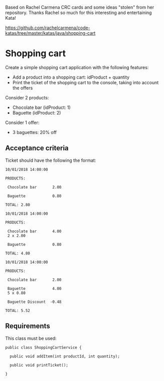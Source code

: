 Based on Rachel Carmena CRC cards and some ideas "stolen" from her repository. Thanks Rachel so much for this interesting and entertaining Kata!

https://github.com/rachelcarmena/code-katas/tree/master/katas/java/shopping-cart

# Shopping cart

Create a simple shopping cart application with the following features:

- Add a product into a shopping cart: idProduct + quantity
- Print the ticket of the shopping cart to the console, taking into account the offers

Consider 2 products:

- Chocolate bar (idProduct: 1)
- Baguette (idProduct: 2)

Consider 1 offer:

- 3 baguettes: 20% off

## Acceptance criteria

Ticket should have the following the format:

```
10/01/2018 14:00:00

PRODUCTS:

 Chocolate bar       2.00

 Baguette            0.80

TOTAL: 2.80
```

```
10/01/2018 14:00:00

PRODUCTS:

 Chocolate bar       4.00
 2 x 2.00

 Baguette            0.80

TOTAL: 4.80
```

```
10/01/2018 14:00:00

PRODUCTS:

 Chocolate bar       2.00

 Baguette            4.00
 5 x 0.80

 Baguette Discount  -0.48

TOTAL: 5.52
```

## Requirements

This class must be used:
```
public class ShoppingCartService {

  public void addItem(int productId, int quantity);

  public void printTicket();

}
```